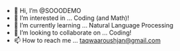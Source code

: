- 👋 Hi, I’m @SOOODEMO
- 👀 I’m interested in ... Coding (and Math)!
- 🌱 I’m currently learning ... Natural Language Processing
- 💞️ I’m looking to collaborate on ... Coding!
- 📫 How to reach me ... taqwaaroushjan@gmail.com

<!---
SOOODEMO/SOOODEMO is a ✨ special ✨ repository because its `README.md` (this file) appears on your GitHub profile.
You can click the Preview link to take a look at your changes.
--->
